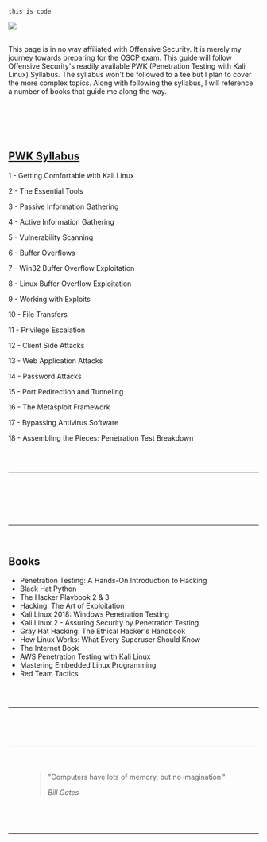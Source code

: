 `this is code`

<img src="https://catalog.dsu.edu/preview_program.php?catoid=28&poid=2049#EthicalHackingRotation"/>



<!-- wp:spacer {"height":16} -->
<div style="height:16px" aria-hidden="true" class="wp-block-spacer"></div>
<!-- /wp:spacer -->

<!-- wp:paragraph -->
<p>This page is in no way affiliated with Offensive Security. It is merely my journey towards preparing for the OSCP exam. This guide will follow Offensive Security's readily available PWK (Penetration Testing with Kali Linux) Syllabus. The syllabus won't be followed to a tee but I plan to cover the more complex topics. Along with following the syllabus, I will reference a number of books that guide me along the way. </p>
<!-- /wp:paragraph -->

<!-- wp:spacer {"height":20,"className":"desktop-only"} -->
<div style="height:20px" aria-hidden="true" class="wp-block-spacer desktop-only"></div>
<!-- /wp:spacer -->

<!-- wp:paragraph -->
<p></p>
<!-- /wp:paragraph -->

<!-- wp:paragraph -->
<p></p>
<!-- /wp:paragraph -->

<!-- wp:paragraph -->
<p></p>
<!-- /wp:paragraph -->

<!-- wp:spacer {"height":16} -->
<div style="height:16px" aria-hidden="true" class="wp-block-spacer"></div>
<!-- /wp:spacer -->

<!-- wp:spacer {"height":16,"className":"desktop-only"} -->
<div style="height:16px" aria-hidden="true" class="wp-block-spacer desktop-only"></div>
<!-- /wp:spacer -->

<!-- wp:heading {"align":"center"} -->
<h2 class="has-text-align-center"><a href="https://www.offensive-security.com/documentation/penetration-testing-with-kali.pdf">PWK Syllabus</a></h2>
<!-- /wp:heading -->

<!-- wp:paragraph -->
<p>1 - Getting Comfortable with Kali Linux</p>
<!-- /wp:paragraph -->

<!-- wp:paragraph -->
<p>2 - The Essential Tools</p>
<!-- /wp:paragraph -->

<!-- wp:paragraph -->
<p>3 - Passive Information Gathering</p>
<!-- /wp:paragraph -->

<!-- wp:paragraph -->
<p>4 - Active Information Gathering</p>
<!-- /wp:paragraph -->

<!-- wp:paragraph -->
<p>5 - Vulnerability Scanning</p>
<!-- /wp:paragraph -->

<!-- wp:paragraph -->
<p>6 - Buffer Overflows</p>
<!-- /wp:paragraph -->

<!-- wp:paragraph -->
<p>7 - Win32 Buffer Overflow Exploitation</p>
<!-- /wp:paragraph -->

<!-- wp:paragraph -->
<p>8 - Linux Buffer Overflow Exploitation</p>
<!-- /wp:paragraph -->

<!-- wp:paragraph -->
<p>9 - Working with Exploits</p>
<!-- /wp:paragraph -->

<!-- wp:paragraph -->
<p>10 - File Transfers</p>
<!-- /wp:paragraph -->

<!-- wp:paragraph -->
<p>11 - Privilege Escalation</p>
<!-- /wp:paragraph -->

<!-- wp:paragraph -->
<p>12 - Client Side Attacks</p>
<!-- /wp:paragraph -->

<!-- wp:paragraph -->
<p>13 - Web Application Attacks</p>
<!-- /wp:paragraph -->

<!-- wp:paragraph -->
<p>14 - Password Attacks</p>
<!-- /wp:paragraph -->

<!-- wp:paragraph -->
<p>15 - Port Redirection and Tunneling</p>
<!-- /wp:paragraph -->

<!-- wp:paragraph -->
<p>16 - The Metasploit Framework</p>
<!-- /wp:paragraph -->

<!-- wp:paragraph -->
<p>17 - Bypassing Antivirus Software</p>
<!-- /wp:paragraph -->

<!-- wp:paragraph -->
<p>18 - Assembling the Pieces: Penetration Test Breakdown</p>
<!-- /wp:paragraph -->

<!-- wp:spacer {"height":16,"className":"desktop-only"} -->
<div style="height:16px" aria-hidden="true" class="wp-block-spacer desktop-only"></div>
<!-- /wp:spacer -->

<!-- wp:spacer {"height":16,"className":"desktop-only"} -->
<div style="height:16px" aria-hidden="true" class="wp-block-spacer desktop-only"></div>
<!-- /wp:spacer -->

<!-- wp:separator {"className":"is-style-wide"} -->
<hr class="wp-block-separator is-style-wide"/>
<!-- /wp:separator -->

<!-- wp:spacer {"height":16,"className":"desktop-only"} -->
<div style="height:16px" aria-hidden="true" class="wp-block-spacer desktop-only"></div>
<!-- /wp:spacer -->

<!-- wp:heading {"align":"center"} -->
<h2 class="has-text-align-center"></h2>
<!-- /wp:heading -->

<!-- wp:spacer {"height":16,"className":"desktop-only"} -->
<div style="height:16px" aria-hidden="true" class="wp-block-spacer desktop-only"></div>
<!-- /wp:spacer -->

<!-- wp:spacer {"height":16,"className":"desktop-only"} -->
<div style="height:16px" aria-hidden="true" class="wp-block-spacer desktop-only"></div>
<!-- /wp:spacer -->

<!-- wp:separator {"className":"is-style-wide"} -->
<hr class="wp-block-separator is-style-wide"/>
<!-- /wp:separator -->

<!-- wp:spacer {"height":16,"className":"desktop-only"} -->
<div style="height:16px" aria-hidden="true" class="wp-block-spacer desktop-only"></div>
<!-- /wp:spacer -->

<!-- wp:heading {"align":"center"} -->
<h2 class="has-text-align-center">Books</h2>
<!-- /wp:heading -->

<!-- wp:list -->
<ul><li>Penetration Testing: A  Hands-On Introduction to Hacking</li><li>Black Hat Python</li><li>The Hacker Playbook 2 &amp; 3</li><li>Hacking: The Art of Exploitation</li><li>Kali Linux 2018: Windows Penetration Testing</li><li>Kali Linux 2 - Assuring Security by Penetration Testing</li><li>Gray Hat Hacking: The Ethical Hacker's Handbook</li><li>How Linux Works: What Every Superuser Should Know</li><li>The Internet Book</li><li>AWS Penetration Testing with Kali Linux</li><li>Mastering Embedded Linux Programming</li><li>Red Team Tactics</li></ul>
<!-- /wp:list -->

<!-- wp:spacer {"height":16,"className":"desktop-only"} -->
<div style="height:16px" aria-hidden="true" class="wp-block-spacer desktop-only"></div>
<!-- /wp:spacer -->

<!-- wp:spacer {"height":16,"className":"desktop-only"} -->
<div style="height:16px" aria-hidden="true" class="wp-block-spacer desktop-only"></div>
<!-- /wp:spacer -->

<!-- wp:separator {"className":"is-style-wide"} -->
<hr class="wp-block-separator is-style-wide"/>
<!-- /wp:separator -->

<!-- wp:spacer {"height":16,"className":"desktop-only"} -->
<div style="height:16px" aria-hidden="true" class="wp-block-spacer desktop-only"></div>
<!-- /wp:spacer -->

<!-- wp:spacer {"height":16,"className":"desktop-only"} -->
<div style="height:16px" aria-hidden="true" class="wp-block-spacer desktop-only"></div>
<!-- /wp:spacer -->

<!-- wp:spacer {"height":16,"className":"desktop-only"} -->
<div style="height:16px" aria-hidden="true" class="wp-block-spacer desktop-only"></div>
<!-- /wp:spacer -->

<!-- wp:separator {"className":"is-style-wide"} -->
<hr class="wp-block-separator is-style-wide"/>
<!-- /wp:separator -->

<!-- wp:spacer {"height":16,"className":"desktop-only"} -->
<div style="height:16px" aria-hidden="true" class="wp-block-spacer desktop-only"></div>
<!-- /wp:spacer -->

<!-- wp:heading {"align":"center","level":3} -->
<h3 class="has-text-align-center"></h3>
<!-- /wp:heading -->

<!-- wp:pullquote -->
<figure class="wp-block-pullquote"><blockquote><p>"Computers have lots of memory, but no imagination."</p><cite>Bill Gates</cite></blockquote></figure>
<!-- /wp:pullquote -->

<!-- wp:spacer {"height":16,"className":"desktop-only"} -->
<div style="height:16px" aria-hidden="true" class="wp-block-spacer desktop-only"></div>
<!-- /wp:spacer -->

<!-- wp:columns {"align":"wide","className":"has-2-columns contact-section"} -->
<div class="wp-block-columns alignwide has-2-columns contact-section"><!-- wp:column -->
<div class="wp-block-column"><!-- wp:paragraph -->
<p></p>
<!-- /wp:paragraph -->

<!-- wp:paragraph -->
<p> </p>
<!-- /wp:paragraph --></div>
<!-- /wp:column -->

<!-- wp:column -->
<div class="wp-block-column"></div>
<!-- /wp:column --></div>
<!-- /wp:columns -->

<!-- wp:spacer {"height":16,"className":"desktop-only"} -->
<div style="height:16px" aria-hidden="true" class="wp-block-spacer desktop-only"></div>
<!-- /wp:spacer -->

<!-- wp:separator {"className":"is-style-wide"} -->
<hr class="wp-block-separator is-style-wide"/>
<!-- /wp:separator -->

<!-- wp:spacer {"height":16,"className":"desktop-only"} -->
<div style="height:16px" aria-hidden="true" class="wp-block-spacer desktop-only"></div>
<!-- /wp:spacer -->
